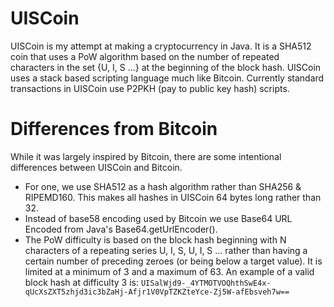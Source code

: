 # UISCoin

UISCoin is my attempt at making a cryptocurrency in Java. It is a SHA512 coin that uses a PoW algorithm based on the number of repeated characters in the set {U, I, S ...}  at the beginning of the block hash. UISCoin uses a stack based scripting language much like Bitcoin. Currently standard transactions in UISCoin use P2PKH (pay to public key hash) scripts. 


# Differences from Bitcoin

While it was largely inspired by Bitcoin, there are some intentional differences between UISCoin and Bitcoin. 

- For one, we use SHA512 as a hash algorithm rather than SHA256 & RIPEMD160. This makes all hashes in UISCoin 64 bytes long rather than 32. 
- Instead of base58 encoding used by Bitcoin we use Base64 URL Encoded from Java's Base64.getUrlEncoder().
- The PoW difficulty is based on the block hash beginning with N characters of a repeating series U, I, S, U, I, S ... rather than having a certain number of preceding zeroes (or being below a target value). It is limited at a minimum of 3 and a maximum of 63. An example of a valid block hash at difficulty 3 is:
`UISalWjd9-_4YTMOTVOQhthSwE4x-qUcXsZXT5zhjd3ic3bZaHj-Afjr1V0VpTZKZteYce-Zj5W-afEbsveh7w==`

